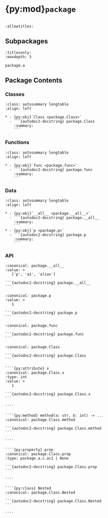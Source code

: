 # {py:mod}`package`

```{py:module} package
```

```{autodoc2-docstring} package
:allowtitles:
```

## Subpackages

```{toctree}
:titlesonly:
:maxdepth: 3

package.a
```

## Package Contents

### Classes

````{list-table}
:class: autosummary longtable
:align: left

* - {py:obj}`Class <package.Class>`
  - ```{autodoc2-docstring} package.Class
    :summary:
    ```
````

### Functions

````{list-table}
:class: autosummary longtable
:align: left

* - {py:obj}`func <package.func>`
  - ```{autodoc2-docstring} package.func
    :summary:
    ```
````

### Data

````{list-table}
:class: autosummary longtable
:align: left

* - {py:obj}`__all__ <package.__all__>`
  - ```{autodoc2-docstring} package.__all__
    :summary:
    ```
* - {py:obj}`p <package.p>`
  - ```{autodoc2-docstring} package.p
    :summary:
    ```
````

### API

````{py:data} __all__
:canonical: package.__all__
:value: >
   ['p', 'a1', 'alias']

```{autodoc2-docstring} package.__all__
```

````

````{py:data} p
:canonical: package.p
:value: >
   1

```{autodoc2-docstring} package.p
```

````

````{py:function} func(a: str, b: int) -> package.a.c.ac1
:canonical: package.func

```{autodoc2-docstring} package.func
```
````

`````{py:class} Class
:canonical: package.Class

```{autodoc2-docstring} package.Class
```

````{py:attribute} x
:canonical: package.Class.x
:type: int
:value: >
   1

```{autodoc2-docstring} package.Class.x
```

````

````{py:method} method(a: str, b: int) -> ...
:canonical: package.Class.method

```{autodoc2-docstring} package.Class.method
```

````

````{py:property} prop
:canonical: package.Class.prop
:type: package.a.c.ac1 | None

```{autodoc2-docstring} package.Class.prop
```

````

````{py:class} Nested
:canonical: package.Class.Nested

```{autodoc2-docstring} package.Class.Nested
```

````

`````
